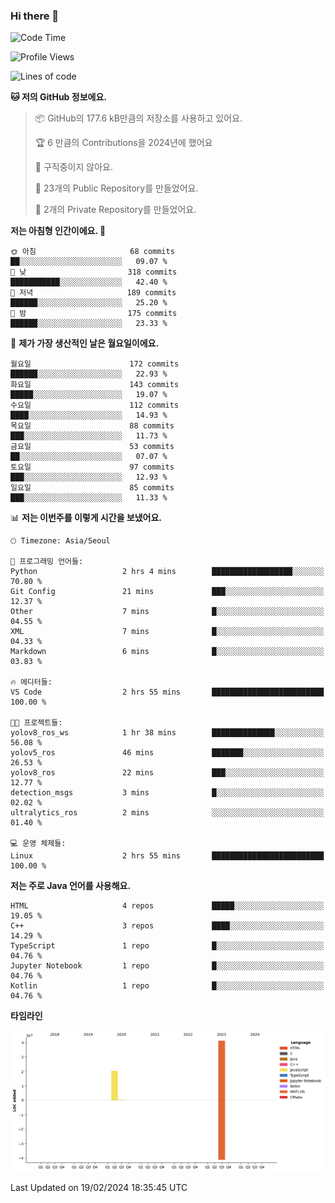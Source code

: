 ### Hi there 👋

<!--
**otm0937/otm0937** is a ✨ _special_ ✨ repository because its `README.md` (this file) appears on your GitHub profile.

Here are some ideas to get you started:

- 🔭 I’m currently working on ...
- 🌱 I’m currently learning ...
- 👯 I’m looking to collaborate on ...
- 🤔 I’m looking for help with ...
- 💬 Ask me about ...
- 📫 How to reach me: ...
- 😄 Pronouns: ...
- ⚡ Fun fact: ...
-->

  <!--START_SECTION:waka-->
![Code Time](http://img.shields.io/badge/Code%20Time-1%2C018%20hrs%2034%20mins-blue)

![Profile Views](http://img.shields.io/badge/Profile%20Views-0-blue)

![Lines of code](https://img.shields.io/badge/%EC%A0%80%EB%8A%94%20%EC%97%AC%ED%83%9C%EA%B9%8C%EC%A7%80%20-62.1%20million%20%EC%A4%84%EC%9D%98%20%EC%BD%94%EB%93%9C%EB%A5%BC%20%EC%9E%91%EC%84%B1%ED%96%88%EC%96%B4%EC%9A%94.-blue)

**🐱 저의 GitHub 정보에요.** 

> 📦 GitHub의 177.6 kB만큼의 저장소를 사용하고 있어요. 
 > 
> 🏆 6 만큼의 Contributions을 2024년에 했어요
 > 
> 🚫 구직중이지 않아요.
 > 
> 📜 23개의 Public Repository를 만들었어요. 
 > 
> 🔑 2개의 Private Repository를 만들었어요. 
 > 
**저는 아침형 인간이에요. 🐤** 

```text
🌞 아침                     68 commits          ██░░░░░░░░░░░░░░░░░░░░░░░   09.07 % 
🌆 낮　                     318 commits         ███████████░░░░░░░░░░░░░░   42.40 % 
🌃 저녁                     189 commits         ██████░░░░░░░░░░░░░░░░░░░   25.20 % 
🌙 밤　                     175 commits         ██████░░░░░░░░░░░░░░░░░░░   23.33 % 
```
📅 **제가 가장 생산적인 날은 월요일이에요.** 

```text
월요일                      172 commits         ██████░░░░░░░░░░░░░░░░░░░   22.93 % 
화요일                      143 commits         █████░░░░░░░░░░░░░░░░░░░░   19.07 % 
수요일                      112 commits         ████░░░░░░░░░░░░░░░░░░░░░   14.93 % 
목요일                      88 commits          ███░░░░░░░░░░░░░░░░░░░░░░   11.73 % 
금요일                      53 commits          ██░░░░░░░░░░░░░░░░░░░░░░░   07.07 % 
토요일                      97 commits          ███░░░░░░░░░░░░░░░░░░░░░░   12.93 % 
일요일                      85 commits          ███░░░░░░░░░░░░░░░░░░░░░░   11.33 % 
```


📊 **저는 이번주를 이렇게 시간을 보냈어요.** 

```text
🕑︎ Timezone: Asia/Seoul

💬 프로그래밍 언어들: 
Python                   2 hrs 4 mins        ██████████████████░░░░░░░   70.80 % 
Git Config               21 mins             ███░░░░░░░░░░░░░░░░░░░░░░   12.37 % 
Other                    7 mins              █░░░░░░░░░░░░░░░░░░░░░░░░   04.55 % 
XML                      7 mins              █░░░░░░░░░░░░░░░░░░░░░░░░   04.33 % 
Markdown                 6 mins              █░░░░░░░░░░░░░░░░░░░░░░░░   03.83 % 

🔥 에디터들: 
VS Code                  2 hrs 55 mins       █████████████████████████   100.00 % 

🐱‍💻 프로젝트들: 
yolov8_ros_ws            1 hr 38 mins        ██████████████░░░░░░░░░░░   56.08 % 
yolov5_ros               46 mins             ███████░░░░░░░░░░░░░░░░░░   26.53 % 
yolov8_ros               22 mins             ███░░░░░░░░░░░░░░░░░░░░░░   12.77 % 
detection_msgs           3 mins              █░░░░░░░░░░░░░░░░░░░░░░░░   02.02 % 
ultralytics_ros          2 mins              ░░░░░░░░░░░░░░░░░░░░░░░░░   01.40 % 

💻 운영 체제들: 
Linux                    2 hrs 55 mins       █████████████████████████   100.00 % 
```

**저는 주로 Java 언어를 사용해요.** 

```text
HTML                     4 repos             █████░░░░░░░░░░░░░░░░░░░░   19.05 % 
C++                      3 repos             ████░░░░░░░░░░░░░░░░░░░░░   14.29 % 
TypeScript               1 repo              █░░░░░░░░░░░░░░░░░░░░░░░░   04.76 % 
Jupyter Notebook         1 repo              █░░░░░░░░░░░░░░░░░░░░░░░░   04.76 % 
Kotlin                   1 repo              █░░░░░░░░░░░░░░░░░░░░░░░░   04.76 % 
```



**타임라인**

![Lines of Code chart](https://raw.githubusercontent.com/otm0937/otm0937/main/assets/bar_graph.png)


 Last Updated on 19/02/2024 18:35:45 UTC
<!--END_SECTION:waka-->
